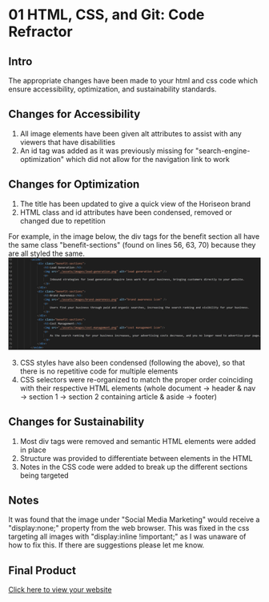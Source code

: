 # 01 HTML, CSS, and Git: Code Refractor


## Intro
The appropriate changes have been made to your html and css code which ensure accessibility, optimization, and sustainability standards.


## Changes for Accessibility
1. All image elements have been given alt attributes to assist with any viewers that have disabilities
2. An id tag was added as it was previously missing for "search-engine-optimization" which did not allow for the navigation link to work


## Changes for Optimization
1. The title has been updated to give a quick view of the Horiseon brand
2. HTML class and id attributes have been condensed, removed or changed due to repetition

For example, in the image below, the div tags for the benefit section all have the same class "benefit-sections" (found on lines 56, 63, 70) because they are all styled the same.
![code screenshot](assets/images/glance-at-code.png)

3. CSS styles have also been condensed (following the above), so that there is no repetitive code for multiple elements
4. CSS selectors were re-organized to match the proper order coinciding with their respective HTML elements (whole document -> header & nav -> section 1 -> section 2 containing article & aside -> footer)


## Changes for Sustainability
1. Most div tags were removed and semantic HTML elements were added in place
2. Structure was provided to differentiate between elements in the HTML
3. Notes in the CSS code were added to break up the different sections being targeted


## Notes
It was found that the image under "Social Media Marketing" would receive a "display:none;" property from the web browser. This was fixed in the css targeting all images with "display:inline !important;" as I was unaware of how to fix this. If there are suggestions please let me know.


## Final Product

[Click here to view your website](https://jessicamdittrich.github.io/CHG-JD051222/)